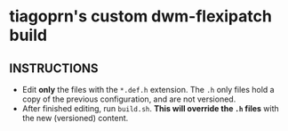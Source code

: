 # tiagoprn's custom dwm-flexipatch build

## INSTRUCTIONS
- Edit **only** the files with the `*.def.h` extension. The `.h` only files hold a copy of the previous configuration, and are not versioned.
- After finished editing, run `build.sh`. **This will override the `.h` files** with the new (versioned) content.
